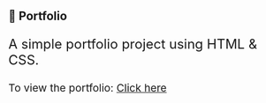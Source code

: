 ## &#128188; Portfolio

<p style="font-size: 2.5vw;">A simple portfolio project using HTML &amp; CSS.</p>
<p style="font-size: 2vw;">To view the portfolio: <a href="https://minagamil7.github.io/Project_Portfolio/">Click here</a></p>
